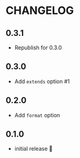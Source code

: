 # CHANGELOG

## 0.3.1

* Republish for 0.3.0

## 0.3.0

* Add `extends` option #1

## 0.2.0

* Add `format` option

## 0.1.0

* initial release :rocket:

